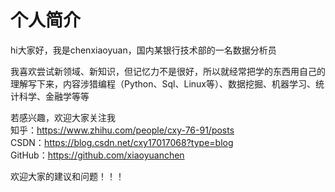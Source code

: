 # 个人简介

hi大家好，我是chenxiaoyuan，国内某银行技术部的一名数据分析员  

我喜欢尝试新领域、新知识，但记忆力不是很好，所以就经常把学的东西用自己的理解写下来，内容涉猎编程（Python、Sql、Linux等）、数据挖掘、机器学习、统计科学、金融学等等 

若感兴趣，欢迎大家关注我  
知乎：https://www.zhihu.com/people/cxy-76-91/posts  
CSDN：https://blog.csdn.net/cxy17017068?type=blog  
GitHub：https://github.com/xiaoyuanchen

欢迎大家的建议和问题！！！
